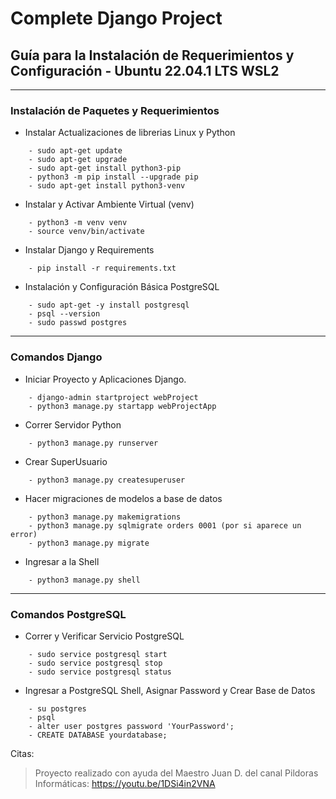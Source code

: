 # Complete Django Project
## Guía para la Instalación de Requerimientos y Configuración - Ubuntu 22.04.1 LTS WSL2
___
### Instalación de Paquetes y Requerimientos
- Instalar Actualizaciones de librerias Linux y Python
~~~
    - sudo apt-get update 
    - sudo apt-get upgrade
    - sudo apt-get install python3-pip
    - python3 -m pip install --upgrade pip
    - sudo apt-get install python3-venv
~~~
- Instalar y Activar Ambiente Virtual (venv)
~~~
    - python3 -m venv venv
    - source venv/bin/activate
~~~
- Instalar Django y Requirements
~~~
    - pip install -r requirements.txt
~~~
- Instalación y Configuración Básica PostgreSQL
~~~
    - sudo apt-get -y install postgresql
    - psql --version
    - sudo passwd postgres
~~~
___
### Comandos Django
- Iniciar Proyecto y Aplicaciones Django.
~~~
    - django-admin startproject webProject
    - python3 manage.py startapp webProjectApp
~~~
- Correr Servidor Python
~~~
    - python3 manage.py runserver
~~~
- Crear SuperUsuario
~~~
    - python3 manage.py createsuperuser
~~~
- Hacer migraciones de modelos a base de datos
~~~
    - python3 manage.py makemigrations
    - python3 manage.py sqlmigrate orders 0001 (por si aparece un error)
    - python3 manage.py migrate
~~~
- Ingresar a la Shell
~~~
    - python3 manage.py shell
~~~
___
### Comandos PostgreSQL
- Correr y Verificar Servicio PostgreSQL
~~~
    - sudo service postgresql start
    - sudo service postgresql stop
    - sudo service postgresql status
~~~
- Ingresar a PostgreSQL Shell, Asignar Password y Crear Base de Datos
~~~
    - su postgres
    - psql
    - alter user postgres password 'YourPassword';
    - CREATE DATABASE yourdatabase;
~~~
Citas:
> Proyecto realizado con ayuda del Maestro Juan D. del canal Pildoras Informáticas: https://youtu.be/1DSi4in2VNA